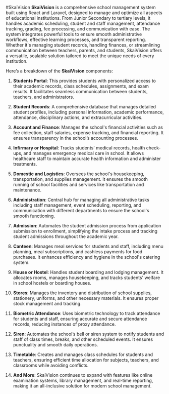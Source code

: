 #SkaiVision
**SkaiVision** is a comprehensive school management system built using React and Laravel, designed to manage and optimize all aspects of educational institutions. From Junior Secondary to tertiary levels, it handles academic scheduling, student and staff management, attendance tracking, grading, fee processing, and communication with ease. The system integrates powerful tools to ensure smooth administrative workflows, effective learning processes, and transparent reporting. Whether it's managing student records, handling finances, or streamlining communication between teachers, parents, and students, SkaiVision offers a versatile, scalable solution tailored to meet the unique needs of every institution.

Here’s a breakdown of the **SkaiVision** components:

1. **Students Portal**: This provides students with personalized access to their academic records, class schedules, assignments, and exam results. It facilitates seamless communication between students, teachers, and administrators.

2. **Student Records**: A comprehensive database that manages detailed student profiles, including personal information, academic performance, attendance, disciplinary actions, and extracurricular activities.

3. **Account and Finance**: Manages the school's financial activities such as fee collection, staff salaries, expense tracking, and financial reporting. It ensures transparency in the school’s accounting processes.

4. **Infirmary or Hospital**: Tracks students' medical records, health check-ups, and manages emergency medical care in school. It allows healthcare staff to maintain accurate health information and administer treatments.

5. **Domestic and Logistics**: Oversees the school's housekeeping, transportation, and supplies management. It ensures the smooth running of school facilities and services like transportation and maintenance.

6. **Administration**: Central hub for managing all administrative tasks including staff management, event scheduling, reporting, and communication with different departments to ensure the school's smooth functioning.

7. **Admission**: Automates the student admission process from application submission to enrollment, simplifying the intake process and tracking student admissions throughout the academic year.

8. **Canteen**: Manages meal services for students and staff, including menu planning, meal subscriptions, and cashless payments for food purchases. It enhances efficiency and hygiene in the school's catering system.

9. **House or Hostel**: Handles student boarding and lodging management. It allocates rooms, manages housekeeping, and tracks students' welfare in school hostels or boarding houses.

10. **Stores**: Manages the inventory and distribution of school supplies, stationery, uniforms, and other necessary materials. It ensures proper stock management and tracking.

11. **Biometric Attendance**: Uses biometric technology to track attendance for students and staff, ensuring accurate and secure attendance records, reducing instances of proxy attendance.

12. **Siren**: Automates the school’s bell or siren system to notify students and staff of class times, breaks, and other scheduled events. It ensures punctuality and smooth daily operations.

13. **Timetable**: Creates and manages class schedules for students and teachers, ensuring efficient time allocation for subjects, teachers, and classrooms while avoiding conflicts.

14. **And More**: SkaiVision continues to expand with features like online examination systems, library management, and real-time reporting, making it an all-inclusive solution for modern school management.
